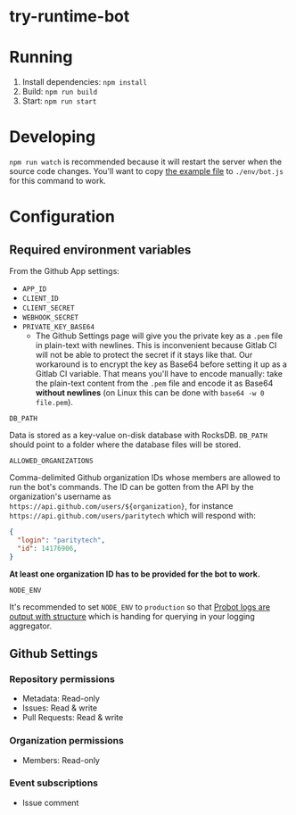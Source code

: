 # try-runtime-bot

# Running

1. Install dependencies: `npm install`
2. Build: `npm run build`
3. Start: `npm run start`

# Developing

`npm run watch` is recommended because it will restart the server when the
source code changes. You'll want to copy
[the example file](./env/bot.example.js) to `./env/bot.js` for this command to
work.

# Configuration

## Required environment variables

From the Github App settings:
  - `APP_ID`
  - `CLIENT_ID`
  - `CLIENT_SECRET`
  - `WEBHOOK_SECRET`
  - `PRIVATE_KEY_BASE64`
    - The Github Settings page will give you the private key as a `.pem` file
      in plain-text with newlines. This is inconvenient because Gitlab CI will
      not be able to protect the secret if it stays like that. Our workaround is
      to encrypt the key as Base64 before setting it up as a Gitlab CI
      variable. That means you'll have to encode manually: take the plain-text
      content from the `.pem` file and encode it as Base64 **without newlines**
      (on Linux this can be done with `base64 -w 0 file.pem`).

`DB_PATH`

Data is stored as a key-value on-disk database with RocksDB. `DB_PATH` should
point to a folder where the database files will be stored.

`ALLOWED_ORGANIZATIONS`

Comma-delimited Github organization IDs whose members are allowed to run the
bot's commands. The ID can be gotten from the API by the organization's
username as `https://api.github.com/users/${organization}`, for instance
`https://api.github.com/users/paritytech` which will respond with:

```json
{
  "login": "paritytech",
  "id": 14176906,
}
```

**At least one organization ID has to be provided for the bot to work.**

`NODE_ENV`

It's recommended to set `NODE_ENV` to `production` so that [Probot logs are
output with structure](https://probot.github.io/docs/logging/#log-formats)
which is handing for querying in your logging aggregator.

## Github Settings

### Repository permissions 

- Metadata: Read-only
- Issues: Read & write
- Pull Requests: Read & write

### Organization permissions

- Members: Read-only

### Event subscriptions

- Issue comment

